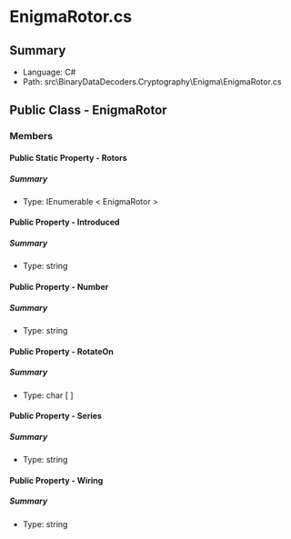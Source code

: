 ﻿# EnigmaRotor.cs

## Summary

* Language: C#
* Path: src\BinaryDataDecoders.Cryptography\Enigma\EnigmaRotor.cs

## Public Class - EnigmaRotor

### Members

#### Public Static Property - Rotors

##### Summary

 * Type: IEnumerable < EnigmaRotor > 

#### Public Property - Introduced

##### Summary

 * Type: string 

#### Public Property - Number

##### Summary

 * Type: string 

#### Public Property - RotateOn

##### Summary

 * Type: char [  ] 

#### Public Property - Series

##### Summary

 * Type: string 

#### Public Property - Wiring

##### Summary

 * Type: string 

